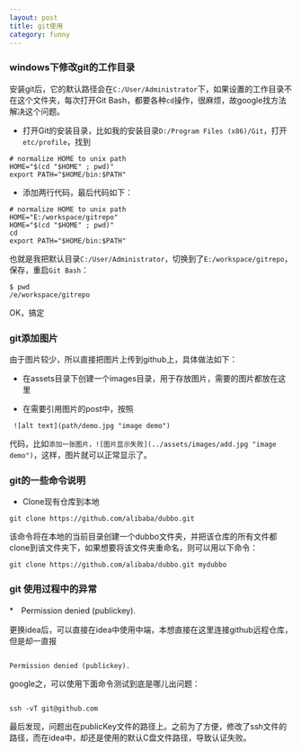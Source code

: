 ```yaml
---
layout: post
title: git使用
category: funny
---
```


### windows下修改git的工作目录
安装git后，它的默认路径会在`C:/User/Administrator`下，如果设置的工作目录不在这个文件夹，每次打开Git Bash，都要各种`cd`操作，很麻烦，故google找方法解决这个问题。  

 - 打开Git的安装目录，比如我的安装目录`D:/Program Files (x86)/Git`，打开`etc/profile`，找到  

~~~~  
# normalize HOME to unix path  
HOME="$(cd "$HOME" ; pwd)"  
export PATH="$HOME/bin:$PATH"  
~~~~  

 - 添加两行代码，最后代码如下：  

~~~~  
# normalize HOME to unix path  
HOME="E:/workspace/gitrepo"  
HOME="$(cd "$HOME" ; pwd)"  
cd
export PATH="$HOME/bin:$PATH"
~~~~  

 也就是我把默认目录`C:/User/Administrator`，切换到了`E:/workspace/gitrepo`，保存，重启`Git Bash`：  

~~~~  
$ pwd  
/e/workspace/gitrepo  
~~~~  

 OK，搞定

### git添加图片

由于图片较少，所以直接把图片上传到github上，具体做法如下：

 - 在assets目录下创建一个images目录，用于存放图片，需要的图片都放在这里  

 - 在需要引用图片的post中，按照

~~~~  
 ![alt text](path/demo.jpg "image demo")  
~~~~  

 代码，比如`添加一张图片，![图片显示失败](../assets/images/add.jpg "image demo")`，这样，图片就可以正常显示了。

### git的一些命令说明

 * Clone现有仓库到本地  

~~~~  
git clone https://github.com/alibaba/dubbo.git  
~~~~  

 该命令将在本地的当前目录创建一个dubbo文件夹，并把该仓库的所有文件都clone到该文件夹下，如果想要将该文件夹重命名，则可以用以下命令：

~~~~  
git clone https://github.com/alibaba/dubbo.git mydubbo  
~~~~  

### git 使用过程中的异常

 *　Permission denied (publickey).

更换idea后，可以直接在idea中使用中端，本想直接在这里连接github远程仓库，但是却一直报

~~~~

Permission denied (publickey).

~~~~

google之，可以使用下面命令测试到底是哪儿出问题：  

~~~~

ssh -vT git@github.com

~~~~

最后发现，问题出在publicKey文件的路径上。之前为了方便，修改了ssh文件的路径，而在idea中，却还是使用的默认C盘文件路径，导致认证失败。